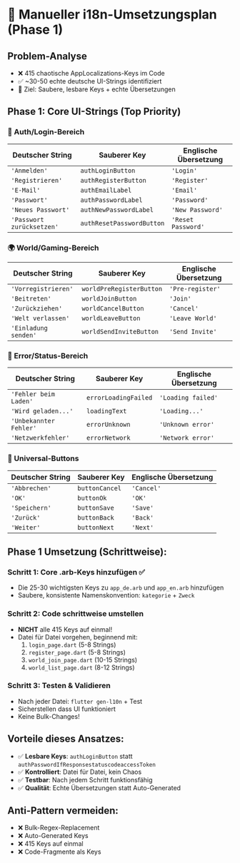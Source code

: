 # 🎯 Manueller i18n-Umsetzungsplan (Phase 1)

## Problem-Analyse
- ❌ 415 chaotische AppLocalizations-Keys im Code
- ✅ ~30-50 echte deutsche UI-Strings identifiziert
- 🎯 Ziel: Saubere, lesbare Keys + echte Übersetzungen

## Phase 1: Core UI-Strings (Top Priority)

### 🚪 Auth/Login-Bereich
| Deutscher String | Sauberer Key | Englische Übersetzung |
|------------------|--------------|----------------------|
| `'Anmelden'` | `authLoginButton` | `'Login'` |
| `'Registrieren'` | `authRegisterButton` | `'Register'` |
| `'E-Mail'` | `authEmailLabel` | `'Email'` |
| `'Passwort'` | `authPasswordLabel` | `'Password'` |
| `'Neues Passwort'` | `authNewPasswordLabel` | `'New Password'` |
| `'Passwort zurücksetzen'` | `authResetPasswordButton` | `'Reset Password'` |

### 🌍 World/Gaming-Bereich
| Deutscher String | Sauberer Key | Englische Übersetzung |
|------------------|--------------|----------------------|
| `'Vorregistrieren'` | `worldPreRegisterButton` | `'Pre-register'` |
| `'Beitreten'` | `worldJoinButton` | `'Join'` |
| `'Zurückziehen'` | `worldCancelButton` | `'Cancel'` |
| `'Welt verlassen'` | `worldLeaveButton` | `'Leave World'` |
| `'Einladung senden'` | `worldSendInviteButton` | `'Send Invite'` |

### 🚨 Error/Status-Bereich  
| Deutscher String | Sauberer Key | Englische Übersetzung |
|------------------|--------------|----------------------|
| `'Fehler beim Laden'` | `errorLoadingFailed` | `'Loading failed'` |
| `'Wird geladen...'` | `loadingText` | `'Loading...'` |
| `'Unbekannter Fehler'` | `errorUnknown` | `'Unknown error'` |
| `'Netzwerkfehler'` | `errorNetwork` | `'Network error'` |

### 🔘 Universal-Buttons
| Deutscher String | Sauberer Key | Englische Übersetzung |
|------------------|--------------|----------------------|
| `'Abbrechen'` | `buttonCancel` | `'Cancel'` |
| `'OK'` | `buttonOk` | `'OK'` |
| `'Speichern'` | `buttonSave` | `'Save'` |
| `'Zurück'` | `buttonBack` | `'Back'` |
| `'Weiter'` | `buttonNext` | `'Next'` |

## Phase 1 Umsetzung (Schrittweise):

### Schritt 1: Core .arb-Keys hinzufügen ✅
- Die 25-30 wichtigsten Keys zu `app_de.arb` und `app_en.arb` hinzufügen
- Saubere, konsistente Namenskonvention: `kategorie` + `Zweck`

### Schritt 2: Code schrittweise umstellen
- **NICHT** alle 415 Keys auf einmal!
- Datei für Datei vorgehen, beginnend mit:
  1. `login_page.dart` (5-8 Strings)
  2. `register_page.dart` (5-8 Strings)  
  3. `world_join_page.dart` (10-15 Strings)
  4. `world_list_page.dart` (8-12 Strings)

### Schritt 3: Testen & Validieren
- Nach jeder Datei: `flutter gen-l10n` + Test
- Sicherstellen dass UI funktioniert
- Keine Bulk-Changes!

## Vorteile dieses Ansatzes:
- ✅ **Lesbare Keys**: `authLoginButton` statt `authPasswordIfResponsestatuscodeaccessToken`
- ✅ **Kontrolliert**: Datei für Datei, kein Chaos
- ✅ **Testbar**: Nach jedem Schritt funktionsfähig
- ✅ **Qualität**: Echte Übersetzungen statt Auto-Generated

## Anti-Pattern vermeiden:
- ❌ Bulk-Regex-Replacement 
- ❌ Auto-Generated Keys
- ❌ 415 Keys auf einmal
- ❌ Code-Fragmente als Keys